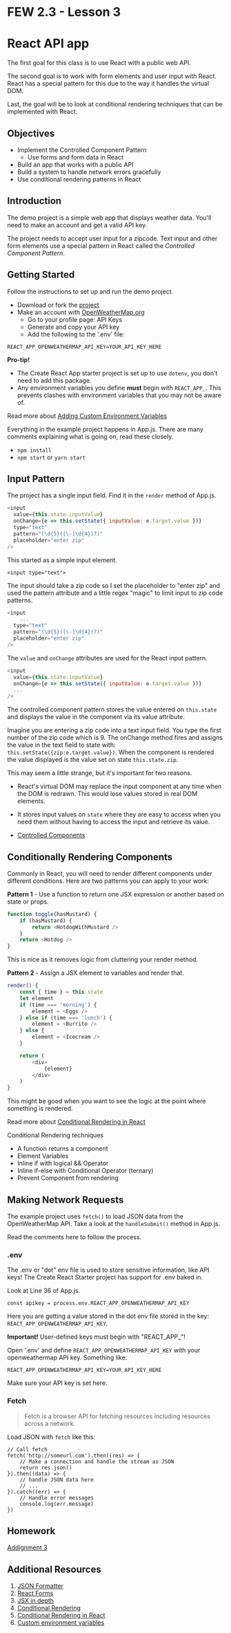 # FEW 2.3 - Lesson 3

# React API app 

The first goal for this class is to use React with a public web API. 

The second goal is to work with form elements and user input with React. React has a special pattern for this due to the way it handles the virtual DOM.

Last, the goal will be to look at conditional rendering techniques that can be implemented with React. 

## Objectives 

- Implement the Controlled Component Pattern
  - Use forms and form data in React
- Build an app that works with a public API
- Build a system to handle network errors gracefully
- Use conditional rendering patterns in React

## Introduction 

The demo project is a simple web app that displays weather data. You'll need to make an account and get a valid API key. 

The project needs to accept user input for a zipcode. Text input and other form elements use a special pattern in React called the _Controlled Component Pattern_. 

## Getting Started

Follow the instructions to set up and run the demo project. 

- Download or fork the [project](https://github.com/Product-College-Labs/react-api-project)
- Make an account with [OpenWeatherMap.org](https://home.openweathermap.org/)
    - Go to your profile page: API Keys
    - Generate and copy your API key
    - Add the following to the '.env' file: 

`REACT_APP_OPENWEATHERMAP_API_KEY=YOUR_API_KEY_HERE`

**Pro-tip!** 

- The Create React App starter project is set up to use `dotenv`, you don't need to add this package. 
- Any environment variables you define **must** begin with `REACT_APP_`. This prevents clashes with environment variables that you may not be aware of. 

Read more about [Adding Custom Environment Variables](https://facebook.github.io/create-react-app/docs/adding-custom-environment-variables)

Everything in the example project happens in App.js. There are many comments explaining what is going on, read these closely.

- `npm install`
- `npm start` or `yarn start`

## Input Pattern 

The project has a single input field. Find it in the `render` method of App.js. 

```JavaScript
<input 
  value={this.state.inputValue} 
  onChange={e => this.setState({ inputValue: e.target.value })}
  type="text" 
  pattern="(\d{5}([\-]\d{4})?)"
  placeholder="enter zip"
/>
```

This started as a simple input element. 

`<input type="text">`

The input should take a zip code so I set the placeholder to "enter zip" and used the pattern attribute and a little regex "magic" to limit input to zip code patterns. 

```JavaScript
<input 
    ...
  type="text" 
  pattern="(\d{5}([\-]\d{4})?)"
  placeholder="enter zip"
/>
```

The `value` and `onChange` attributes are used for the React input pattern.

```JavaScript
<input 
  value={this.state.inputValue} 
  onChange={e => this.setState({ inputValue: e.target.value })}
  ...
/>
```

The controlled component pattern stores the value entered on `this.state` and displays the value in the component via its value attribute. 

Imagine you are entering a zip code into a text input field. You type the first number of the zip code which is 9. The onChange method fires and assigns the value in the text field to state with: `this.setState({zip:e.target.value})`. When the component is rendered the value displayed is the value set on state `this.state.zip`.

This may seem a little strange, but it's important for two reasons. 

- React's virtual DOM may replace the input component at any time when the DOM is redrawn. This would lose values stored in real DOM elements. 
- It stores input values on `state` where they are easy to access when you need them without having to access the input and retrieve its value. 

- [Controlled Components](https://reactjs.org/docs/forms.html)

## Conditionally Rendering Components

Commonly in React, you will need to render different components under different conditions. Here are two patterns you can apply to your work: 

**Pattern 1** - Use a function to return one JSX expression or another based on state or props. 

```JavaScript
function toggle(hasMustard) {
    if (hasMustard) {
        return <HotdogWithMustard />
    }
    return <Hotdog />
}
```

This is nice as it removes logic from cluttering your render method.

**Pattern 2** - Assign a JSX element to variables and render that. 

```JavaScript
render() {
    const { time } = this.state
    let element
    if (time === 'morning') {
        element = <Eggs />
    } else if (time === 'lunch') {
        element = <Burrito />
    } else {
        element = <Icecream />
    }

    return (
        <div>
            {element}
        </div>
    )
}
```

This might be good when you want to see the logic at the point where something is rendered. 

Read more about [Conditional Rendering in React](https://reactjs.org/docs/conditional-rendering.html)

Conditional Rendering techniques

- A function returns a component
- Element Variables
- Inline if with logical && Operator
- Inline if-else with Conditional Operator (ternary)
- Prevent Component from rendering

## Making Network Requests

The example project uses `fetch()` to load JSON data from the OpenWeatherMap API. Take a look at the `handleSubmit()` method in App.js.

Read the comments here to follow the process. 

### .env

The .env or "dot" env file is used to store sensitive information, like API keys! The Create React Starter project has support for .env baked in. 

Look at Line 36 of App.js. 

`const apikey = process.env.REACT_APP_OPENWEATHERMAP_API_KEY`

Here you are getting a value stored in the dot env file stored in the key: `REACT_APP_OPENWEATHERMAP_API_KEY`. 

**Important!** User-defined keys must begin with "REACT_APP_"! 

Open '.env' and define `REACT_APP_OPENWEATHERMAP_API_KEY` with your openweathermap API key. Something like: 

`REACT_APP_OPENWEATHERMAP_API_KEY=YOUR_API_KEY_HERE`

Make sure your API key is set here. 

### Fetch

> Fetch is a browser API for fetching resources including resources across a network. 

Load JSON with `fetch` like this: 

```JS
// Call fetch
fetch('http://someurl.com').then((res) => {
    // Make a connection and handle the stream as JSON
    return res.json()
}).then((data) => {
    // handle JSON data here
    // ...
}).catch((err) => {
    // Handle error messages 
    console.log(err.message)
})
```

## Homework

[Addignment 3](../Assignments/Assignment-03.md)

## Additional Resources

1. [JSON Formatter](https://jsonformatter.curiousconcept.com)
1. [React Forms](https://reactjs.org/docs/forms.html)
1. [JSX in depth](https://reactjs.org/docs/jsx-in-depth.html#comments)
1. [Conditional Rendering](https://reactjs.org/docs/conditional-rendering.html)
1. [Conditional Rendering in React](https://blog.logrocket.com/conditional-rendering-in-react-c6b0e5af381e)
1. [Custom environment variables](https://facebook.github.io/create-react-app/docs/adding-custom-environment-variables)
